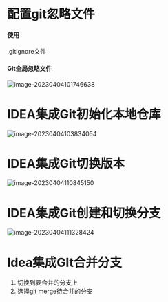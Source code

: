 # 配置git忽略文件

#### 使用

.gitignore文件

#### Git全局忽略文件

![image-20230404101746638](D:\project\Git\images\image-20230404101746638.png)



# IDEA集成Git初始化本地仓库

![image-20230404103834054](D:\project\Git\images\image-20230404103834054.png)



# IDEA集成Git切换版本

![image-20230404110845150](D:\project\Git\images\image-20230404110845150.png)



# IDEA集成Git创建和切换分支

![image-20230404111328424](C:\Users\Administrator\AppData\Roaming\Typora\typora-user-images\image-20230404111328424.png)



# Idea集成GIt合并分支

1. 切换到要合并的分支上
2. 选择git merge待合并的分支



